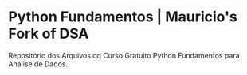 # Python Fundamentos | Mauricio's Fork of DSA
Repositório dos Arquivos do Curso Gratuito Python Fundamentos para Análise de Dados.

